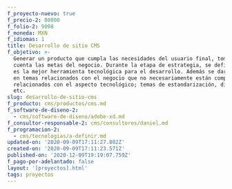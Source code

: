 ```yaml
---
f_proyecto-nuevo: true
f_precio-2: 80000
f_folio-2: 9098
f_moneda: MXN
f_idiomas: 1
title: Desarrollo de sitio CMS
f_objetivo: >-
  Generar un producto que cumpla las necesidades del usuario final, tomando en
  cuenta las metas del negocio. Durante la etapa de estrategia, se definirá cuál
  es la mejor herramienta tecnológica para el desarrollo. Además se dará insight
  en temas relacionados con el negocio que no necesariamente están completamente
  relacionados con el aspecto tecnológico; temas de estandarización, diseño,
  etc.
slug: desarrollo-de-sitio-cms
f_producto: cms/productos/cms.md
f_software-de-diseno-2:
  - cms/software-de-diseno/adobe-xd.md
f_consultor-responsable-2: cms/consultores/daniel.md
f_programacion-2:
  - cms/tecnologias/a-definir.md
updated-on: '2020-09-09T17:11:27.802Z'
created-on: '2020-09-09T17:11:23.571Z'
published-on: '2020-12-09T19:19:07.759Z'
f_pago-por-adelantado: false
layout: '[proyectos].html'
tags: proyectos
---
```



